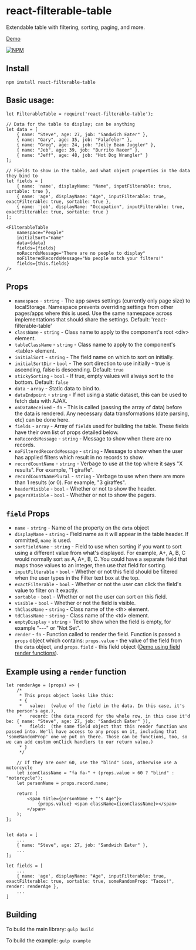 # react-filterable-table
Extendable table with filtering, sorting, paging, and more.


[Demo](https://ianwitherow.github.io/react-filterable-table/example/index.html)

[![NPM](https://nodei.co/npm/react-filterable-table.png?compact=true)](https://npmjs.org/package/react-filterable-table)


## Install
`npm install react-filterable-table`

## Basic usage:

```
let FilterableTable = require('react-filterable-table');

// Data for the table to display; can be anything
let data = [
	{ name: "Steve", age: 27, job: "Sandwich Eater" },
	{ name: "Gary", age: 35, job: "Falafeler" },
	{ name: "Greg", age: 24, job: "Jelly Bean Juggler" },
	{ name: "Jeb", age: 39, job: "Burrito Racer" },
	{ name: "Jeff", age: 48, job: "Hot Dog Wrangler" }
];

// Fields to show in the table, and what object properties in the data they bind to
let fields = [
	{ name: 'name', displayName: "Name", inputFilterable: true, sortable: true },
	{ name: 'age', displayName: "Age", inputFilterable: true, exactFilterable: true, sortable: true },
	{ name: 'job', displayName: "Occupation", inputFilterable: true, exactFilterable: true, sortable: true }
];

<FilterableTable
	namespace="People"
	initialSort="name"
	data={data}
	fields={fields}
	noRecordsMessage="There are no people to display"
	noFilteredRecordsMessage="No people match your filters!"
	fields={this.fields}
/>

```

## Props

* `namespace` - `string` - The app saves settings (currently only page size) to localStorage. Namespace prevents overriding settings from other pages/apps where this is used. Use the same namespace across implementations that should share the settings. Default: 'react-filterable-table'
* `className` - `string` - Class name to apply to the component's root &lt;div&gt; element.
* `tableClassName` - `string` - Class name to apply to the component's &lt;table&gt; element.
* `initialSort` - `string` - The field name on which to sort on initially.
* `initialSortDir` - `bool` - The sort direction to use initially - true is ascending, false is descending. Default: `true`
* `stickySorting` - `bool` - If true, empty values will always sort to the bottom. Default: `false`
* `data` - `array` - Static data to bind to.
* `dataEndpoint` - `string` - If not using a static dataset, this can be used to fetch data with AJAX.
* `onDataReceived` - `fn` - This is called (passing the array of data) before the data is rendered. Any necessary data transformations (date parsing, etc) can be done here.
* `fields` - `array` - Array of `field`s used for building the table. These fields have their own list of props detailed below.
* `noRecordsMessage` - `string` - Message to show when there are no records.
* `noFilteredRecordsMessage` - `string` - Message to show when the user has applied filters which result in no records to show.
* `recordCountName` - `string` - Verbage to use at the top where it says "X results". For example, "1 giraffe".
* `recordCountNamePlural` - `string` - Verbage to use when there are more than 1 results (or 0). For example, "3 giraffes".
* `headerVisible` - `bool` - Whether or not to show the header.
* `pagersVisible` - `bool` - Whether or not to show the pagers.


## `field` Props

* `name` - `string` - Name of the property on the `data` object
* `displayName` - `string` - Field name as it will appear in the table header. If ommitted, `name` is used.
* `sortFieldName` - `string` - Field to use when sorting if you want to sort using a different value from what's displayed. For example, A+, A, B, C would normally sort as A, A+, B, C. You could have a separate field that maps those values to an integer, then use that field for sorting.
* `inputFilterable` - `bool` - Whether or not this field should be filtered when the user types in the Filter text box at the top.
* `exactFilterable` - `bool` - Whether or not the user can click the field's value to filter on it exactly.
* `sortable` - `bool` - Whether or not the user can sort on this field.
* `visible` - `bool` - Whether or not the field is visible.
* `thClassName` - `string` - Class name of the &lt;th&gt; element.
* `tdClassName` - `string` - Class name of the &lt;td&gt; element.
* `emptyDisplay` - `string` - Text to show when the field is empty, for example "---" or "Not Set".
* `render` - `fn` - Function called to render the field. Function is passed a `props` object which contains: `props.value` - the value of the field from the `data` object, and `props.field` - this field object ([Demo using field render functions](https://ianwitherow.github.io/react-filterable-table/example-alt/index.html)).


## Example using a `render` function

```
let renderAge = (props) => {
	/*
	 * This props object looks like this:
	 * {
	 *   value:  (value of the field in the data. In this case, it's the person's age.),
	 *   record: (the data record for the whole row, in this case it'd be: { name: "Steve", age: 27, job: "Sandwich Eater" }),
	 *   field:  (the same field object that this render function was passed into. We'll have access to any props on it, including that 'someRandomProp' one we put on there. Those can be functions, too, so we can add custom onClick handlers to our return value.)
	 * }
	 */

	// If they are over 60, use the "blind" icon, otherwise use a motorcycle
	let iconClassName = "fa fa-" + (props.value > 60 ? "blind" : "motorcycle");
	let personName = props.record.name;

	return (
		<span title={personName + "'s Age"}>
			{props.value} <span className={iconClassName}></span>
		</span>
	);
};


let data = [
	...
	{ name: "Steve", age: 27, job: "Sandwich Eater" },
	...
];

let fields = [
	...
	{ name: 'age', displayName: "Age", inputFilterable: true, exactFilterable: true, sortable: true, someRandomProp: "Tacos!", render: renderAge },
	...
]
```

## Building
To build the main library: `gulp build`

To build the example: `gulp example`
